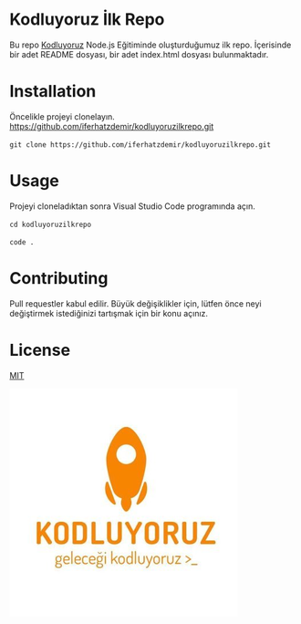 # Kodluyoruz İlk Repo
Bu repo [Kodluyoruz](https://www.kodluyoruz.org/) Node.js Eğitiminde oluşturduğumuz ilk repo. İçerisinde bir adet README dosyası, bir adet index.html dosyası bulunmaktadır.

# Installation
Öncelikle projeyi clonelayın.
 https://github.com/iferhatzdemir/kodluyoruzilkrepo.git

``git clone https://github.com/iferhatzdemir/kodluyoruzilkrepo.git``

# Usage
Projeyi cloneladıktan sonra Visual Studio Code programında açın.

``cd kodluyoruzilkrepo ``

``code .``

<!-- @import "[TOC]" {cmd="toc" depthFrom=1 depthTo=6 orderedList=false} -->
# Contributing
Pull requestler kabul edilir. Büyük değişiklikler için, lütfen önce neyi değiştirmek istediğinizi tartışmak için bir konu açınız.

# License
[MIT](https://www.kodluyoruz.org/)


![Kodluyoruz Logo](https://raw.githubusercontent.com/Kodluyoruz/taskforce/git/git/markdown-nedir-nasil-kullaniriz-/figures/kodluyoruz_logo.jpg)